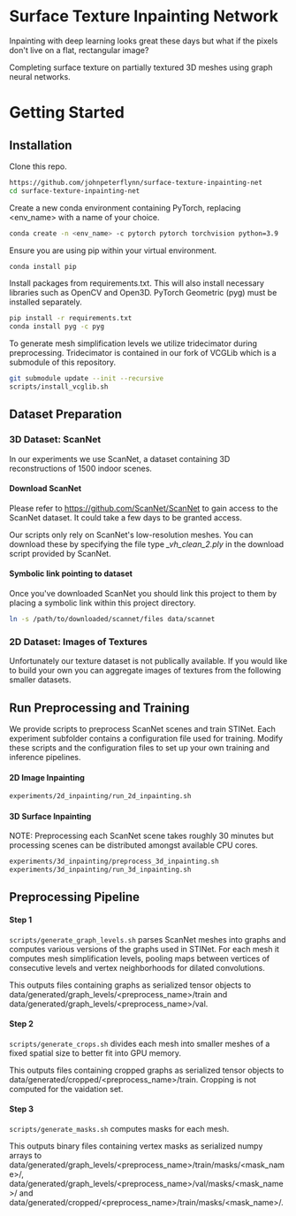 # Surface Texture Inpainting Network
Inpainting with deep learning looks great these days but what if the pixels don't live on a flat, rectangular image?

Completing surface texture on partially textured 3D meshes using graph neural networks.

# Getting Started

## Installation

Clone this repo.
```bash
https://github.com/johnpeterflynn/surface-texture-inpainting-net
cd surface-texture-inpainting-net
```

Create a new conda environment containing PyTorch, replacing <env_name> with a name of your choice. 
```bash
conda create -n <env_name> -c pytorch pytorch torchvision python=3.9
```

Ensure you are using pip within your virtual environment.
```bash
conda install pip
```

Install packages from requirements.txt. This will also install necessary libraries such as OpenCV and Open3D. PyTorch Geometric (pyg) must be installed separately. 

```bash
pip install -r requirements.txt
conda install pyg -c pyg
```

To generate mesh simplification levels we utilize tridecimator during preprocessing. Tridecimator is contained in our fork of VCGLib which is a submodule of this repository.


```bash
git submodule update --init --recursive
scripts/install_vcglib.sh
```

## Dataset Preparation

### 3D Dataset: ScanNet

In our experiments we use ScanNet, a dataset containing 3D reconstructions of 1500 indoor scenes.

#### Download ScanNet

Please refer to https://github.com/ScanNet/ScanNet to gain access to the ScanNet dataset. It could take a few days to be granted access.

Our scripts only rely on ScanNet's low-resolution meshes. You can download these by specifying the file type _\_vh_clean_2.ply_ in the download script provided by ScanNet.

#### Symbolic link pointing to dataset

Once you've downloaded ScanNet you should link this project to them by placing a symbolic link within this project directory.

```bash
ln -s /path/to/downloaded/scannet/files data/scannet
```

### 2D Dataset: Images of Textures

Unfortunately our texture dataset is not publically available. If you would like to build your own you can aggregate images of textures from the following smaller datasets.

## Run Preprocessing and Training

We provide scripts to preprocess ScanNet scenes and train STINet. Each experiment subfolder contains a configuration file used for training. Modify these scripts and the configuration files to set up your own training and inference pipelines.

#### 2D Image Inpainting

```bash
experiments/2d_inpainting/run_2d_inpainting.sh
```

#### 3D Surface Inpainting

NOTE: Preprocessing each ScanNet scene takes roughly 30 minutes but processing scenes can be distributed amongst available CPU cores.

```bash
experiments/3d_inpainting/preprocess_3d_inpainting.sh
experiments/3d_inpainting/run_3d_inpainting.sh
```

## Preprocessing Pipeline

#### Step 1

`scripts/generate_graph_levels.sh` parses ScanNet meshes into graphs and computes various versions of the graphs used in STINet. For each mesh it computes mesh simplification levels, pooling maps between vertices of consecutive levels and vertex neighborhoods for dilated convolutions.

This outputs files containing graphs as serialized tensor objects to data/generated/graph_levels/<preprocess_name>/train and data/generated/graph_levels/<preprocess_name>/val.

#### Step 2

`scripts/generate_crops.sh` divides each mesh into smaller meshes of a fixed spatial size to better fit into GPU memory. 

This outputs files containing cropped graphs as serialized tensor objects to data/generated/cropped/<preprocess_name>/train. Cropping is not computed for the vaidation set.

#### Step 3

`scripts/generate_masks.sh` computes masks for each mesh. 

This outputs binary files containing vertex masks as serialized numpy arrays to data/generated/graph_levels/<preprocess_name>/train/masks/<mask_name>/, data/generated/graph_levels/<preprocess_name>/val/masks/<mask_name>/ and data/generated/cropped/<preprocess_name>/train/masks/<mask_name>/.
